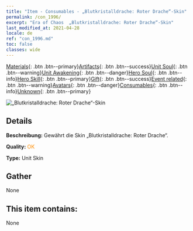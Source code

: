 ```yaml
---
title: "Item - Consumables - „Blutkristalldrache: Roter Drache“-Skin"
permalink: /con_1996/
excerpt: "Era of Chaos  „Blutkristalldrache: Roter Drache“-Skin"
last_modified_at: 2021-04-28
locale: de
ref: "con_1996.md"
toc: false
classes: wide
---
```

 [Materials](/ItemsDE/){: .btn .btn--primary}[Artifacts](/ItemsDE/Artifacts/){: .btn .btn--success}[Unit Soul](/ItemsDE/UnitSoul/){: .btn .btn--warning}[Unit Awakening](/ItemsDE/UnitAwakening/){: .btn .btn--danger}[Hero Soul](/ItemsDE/HeroSoul/){: .btn .btn--info}[Hero Skill](/ItemsDE/HeroSkill/){: .btn .btn--primary}[Gift](/ItemsDE/Gift/){: .btn .btn--success}[Event related](/ItemsDE/Events/){: .btn .btn--warning}[Avatars](/ItemsDE/Avatars/){: .btn .btn--danger}[Consumables](/ItemsDE/Consumables/){: .btn .btn--info}[Unknown](/ItemsDE/Unknown/){: .btn .btn--primary}

 ![„Blutkristalldrache: Roter Drache“-Skin](/images/u/ti_honglongdiancang.jpg)

## Details
 **Beschreibung:** Gewährt die Skin „Blutkristalldrache: Roter Drache“.

 **Quality:** <span style="color: #FF8C00">OK</span>

 **Type:** Unit Skin

## Gather

  None

## This item contains:

  None

